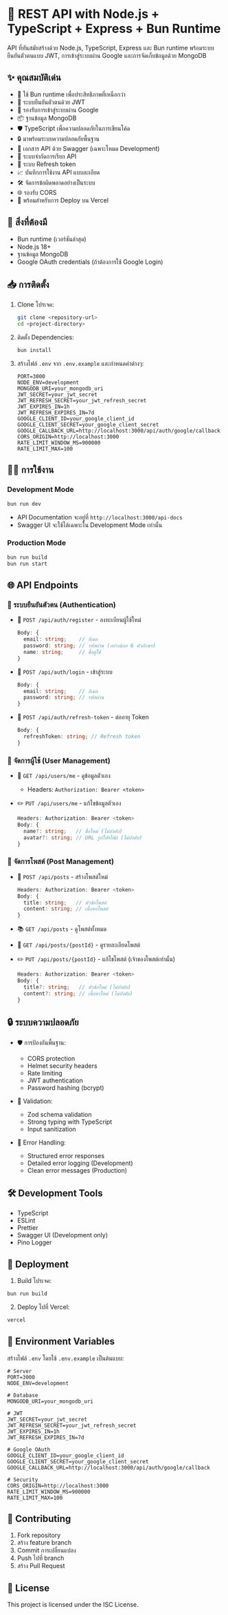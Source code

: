 # 🚀 REST API with Node.js + TypeScript + Express + Bun Runtime

API ที่ทันสมัยสร้างด้วย Node.js, TypeScript, Express และ Bun runtime พร้อมระบบยืนยันตัวตนแบบ JWT, การเข้าสู่ระบบผ่าน Google และการจัดเก็บข้อมูลด้วย MongoDB

## ✨ คุณสมบัติเด่น

- 🚀 ใช้ Bun runtime เพื่อประสิทธิภาพที่เหนือกว่า
- 🔐 ระบบยืนยันตัวตนด้วย JWT
- 🔑 รองรับการเข้าสู่ระบบผ่าน Google
- 📦 ฐานข้อมูล MongoDB
- 🛡️ TypeScript เพื่อความปลอดภัยในการเขียนโค้ด
- 🔒 มาพร้อมระบบความปลอดภัยพื้นฐาน
- 📝 เอกสาร API ด้วย Swagger (เฉพาะโหมด Development)
- 🚦 ระบบจำกัดการเรียก API
- 🔄 ระบบ Refresh token
- 📈 บันทึกการใช้งาน API แบบละเอียด
- 🛠️ จัดการข้อผิดพลาดอย่างเป็นระบบ
- 🌐 รองรับ CORS
- 🚀 พร้อมสำหรับการ Deploy บน Vercel

## 🔧 สิ่งที่ต้องมี

- Bun runtime (เวอร์ชันล่าสุด)
- Node.js 18+
- ฐานข้อมูล MongoDB
- Google OAuth credentials (ถ้าต้องการใช้ Google Login)

## 📥 การติดตั้ง

1. Clone โปรเจค:

   ```bash
   git clone <repository-url>
   cd <project-directory>
   ```

2. ติดตั้ง Dependencies:

   ```bash
   bun install
   ```

3. สร้างไฟล์ `.env` จาก `.env.example` และกำหนดค่าต่างๆ:

   ```env
   PORT=3000
   NODE_ENV=development
   MONGODB_URI=your_mongodb_uri
   JWT_SECRET=your_jwt_secret
   JWT_REFRESH_SECRET=your_jwt_refresh_secret
   JWT_EXPIRES_IN=1h
   JWT_REFRESH_EXPIRES_IN=7d
   GOOGLE_CLIENT_ID=your_google_client_id
   GOOGLE_CLIENT_SECRET=your_google_client_secret
   GOOGLE_CALLBACK_URL=http://localhost:3000/api/auth/google/callback
   CORS_ORIGIN=http://localhost:3000
   RATE_LIMIT_WINDOW_MS=900000
   RATE_LIMIT_MAX=100
   ```

## 🏃‍♂️ การใช้งาน

### Development Mode

```bash
bun run dev
```

- API Documentation จะอยู่ที่ `http://localhost:3000/api-docs`
- Swagger UI จะใช้ได้เฉพาะใน Development Mode เท่านั้น

### Production Mode

```bash
bun run build
bun run start
```

## 🌐 API Endpoints

### 🔐 ระบบยืนยันตัวตน (Authentication)

- 📝 `POST /api/auth/register` - ลงทะเบียนผู้ใช้ใหม่

  ```typescript
  Body: {
    email: string;    // อีเมล
    password: string; // รหัสผ่าน (อย่างน้อย 6 ตัวอักษร)
    name: string;     // ชื่อผู้ใช้
  }
  ```

- 🔑 `POST /api/auth/login` - เข้าสู่ระบบ

  ```typescript
  Body: {
    email: string;    // อีเมล
    password: string; // รหัสผ่าน
  }
  ```

- 🔄 `POST /api/auth/refresh-token` - ต่ออายุ Token

  ```typescript
  Body: {
    refreshToken: string; // Refresh token
  }
  ```

### 👤 จัดการผู้ใช้ (User Management)

- 📱 `GET /api/users/me` - ดูข้อมูลตัวเอง
  - Headers: `Authorization: Bearer <token>`

- ✏️ `PUT /api/users/me` - แก้ไขข้อมูลตัวเอง

  ```typescript
  Headers: Authorization: Bearer <token>
  Body: {
    name?: string;   // ชื่อใหม่ (ไม่บังคับ)
    avatar?: string; // URL รูปโปรไฟล์ (ไม่บังคับ)
  }
  ```

### 📝 จัดการโพสต์ (Post Management)

- 📝 `POST /api/posts` - สร้างโพสต์ใหม่

  ```typescript
  Headers: Authorization: Bearer <token>
  Body: {
    title: string;   // หัวข้อโพสต์
    content: string; // เนื้อหาโพสต์
  }
  ```

- 📚 `GET /api/posts` - ดูโพสต์ทั้งหมด

- 📖 `GET /api/posts/{postId}` - ดูรายละเอียดโพสต์

- ✏️ `PUT /api/posts/{postId}` - แก้ไขโพสต์ (เจ้าของโพสต์เท่านั้น)

  ```typescript
  Headers: Authorization: Bearer <token>
  Body: {
    title?: string;   // หัวข้อใหม่ (ไม่บังคับ)
    content?: string; // เนื้อหาใหม่ (ไม่บังคับ)
  }
  ```

## 🔒 ระบบความปลอดภัย

- 🛡️ การป้องกันพื้นฐาน:
  - CORS protection
  - Helmet security headers
  - Rate limiting
  - JWT authentication
  - Password hashing (bcrypt)

- 📝 Validation:
  - Zod schema validation
  - Strong typing with TypeScript
  - Input sanitization

- 🚫 Error Handling:
  - Structured error responses
  - Detailed error logging (Development)
  - Clean error messages (Production)

## 🛠️ Development Tools

- TypeScript
- ESLint
- Prettier
- Swagger UI (Development only)
- Pino Logger

## 🚀 Deployment

1. Build โปรเจค:

```bash
bun run build
```

2. Deploy ไปที่ Vercel:

```bash
vercel
```

## 📝 Environment Variables

สร้างไฟล์ `.env` โดยใช้ `.env.example` เป็นต้นแบบ:

```env
# Server
PORT=3000
NODE_ENV=development

# Database
MONGODB_URI=your_mongodb_uri

# JWT
JWT_SECRET=your_jwt_secret
JWT_REFRESH_SECRET=your_jwt_refresh_secret
JWT_EXPIRES_IN=1h
JWT_REFRESH_EXPIRES_IN=7d

# Google OAuth
GOOGLE_CLIENT_ID=your_google_client_id
GOOGLE_CLIENT_SECRET=your_google_client_secret
GOOGLE_CALLBACK_URL=http://localhost:3000/api/auth/google/callback

# Security
CORS_ORIGIN=http://localhost:3000
RATE_LIMIT_WINDOW_MS=900000
RATE_LIMIT_MAX=100
```

## 🤝 Contributing

1. Fork repository
2. สร้าง feature branch
3. Commit การเปลี่ยนแปลง
4. Push ไปที่ branch
5. สร้าง Pull Request

## 📄 License

This project is licensed under the ISC License.
